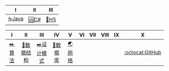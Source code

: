 
| Ⅰ | Ⅱ | Ⅲ | 
|---|---| ---| 
| [☕Java️](Interview-Java/Java.md)|[🆚C#](Interview-.NET/NET.md)|[📄H5](Interview-Other/HTML5.md)| 

| Ⅰ | Ⅱ | Ⅲ | Ⅳ | Ⅴ | Ⅵ | Ⅶ | Ⅷ | Ⅸ | Ⅹ |
| :--------: | :---------: | :---------: | :---------: | :---------: | :---------:| :---------: | :-------: | :-------:| :------:|
|[✒️算法](Interview-Other/Algorithm.md)|[📐数据结构](Interview-Other/Data_Structure.md)|[✒️设计模式](Interview-Other/DesignPattern.md)|[💾数据库](Interview-Other/DataBase.md)|[🌏网络](Interview-Other/Web.md)| | | | |[:octocat:GitHub](Interview-Other/GitHub.md)|

 



